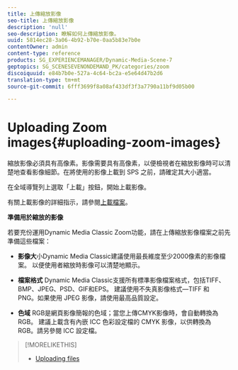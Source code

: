```yaml
---
title: 上傳縮放影像
seo-title: 上傳縮放影像
description: 'null'
seo-description: 瞭解如何上傳縮放影像。
uuid: 5814ec28-3a06-4b92-b70e-0aa5b83e7b0e
contentOwner: admin
content-type: reference
products: SG_EXPERIENCEMANAGER/Dynamic-Media-Scene-7
geptopics: SG_SCENESEVENONDEMAND_PK/categories/zoom
discoiquuid: e84b7b0e-527a-4c64-bc2a-e5e64d47b2d6
translation-type: tm+mt
source-git-commit: 6fff3699f8a08af433df3f3a7790a11bf9d05b00

---
```



# Uploading Zoom images{#uploading-zoom-images}

縮放影像必須具有高像素。影像需要具有高像素，以便檢視者在縮放影像時可以清楚地查看影像細節。在將使用的影像上載到 SPS 之前，請確定其大小適當。

在全域導覽列上選取「上載」按鈕，開始上載影像。

有關上載影像的詳細指示，請參閱[上載檔案](uploading-files.md#uploading_files)。

**準備用於縮放的影像**

若要充份運用Dynamic Media Classic Zoom功能，請在上傳縮放影像檔案之前先準備這些檔案：

* **影像大**&#x200B;小Dynamic Media Classic建議使用最長維度至少2000像素的影像檔案。 以便使用者縮放時影像可以清楚地顯示。

* **檔案格式** Dynamic Media Classic支援所有標準影像檔案格式，包括TIFF、BMP、JPEG、PSD、GIF和EPS。 建議使用不失真影像格式—TIFF 和 PNG。如果使用 JPEG 影像，請使用最高品質設定。

* **色域** RGB是網頁影像簡報的色域；當您上傳CMYK影像時，會自動轉換為RGB。 建議上載含有內嵌 ICC 色彩設定檔的 CMYK 影像，以供轉換為 RGB。請另參閱 ICC 設定檔。

>[!MORELIKETHIS]
>
>* [Uploading files](uploading-files.md#uploading_files)

